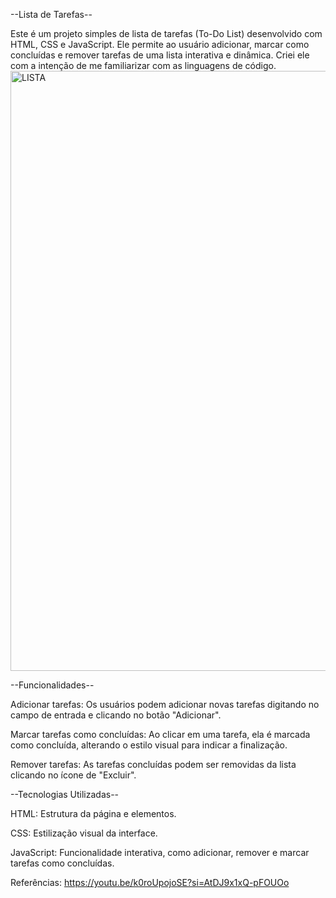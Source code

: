 --Lista de Tarefas-- 

Este é um projeto simples de lista de tarefas (To-Do List) desenvolvido com HTML, CSS e JavaScript. Ele permite ao usuário adicionar, 
marcar como concluídas e remover tarefas de uma lista interativa e dinâmica. Criei ele com a intenção de me familiarizar com as linguagens de código.
<img width="960" alt="LISTA" src="https://github.com/user-attachments/assets/9ecf52f4-4fb4-4319-80e5-4a2807bf23a8">


--Funcionalidades-- 

Adicionar tarefas: Os usuários podem adicionar novas tarefas digitando no campo de entrada e clicando no botão "Adicionar". 

Marcar tarefas como concluídas: Ao clicar em uma tarefa, ela é marcada como concluída, alterando o estilo visual para indicar a finalização. 

Remover tarefas: As tarefas concluídas podem ser removidas da lista clicando no ícone de "Excluir".


--Tecnologias Utilizadas--

HTML: Estrutura da página e elementos. 

CSS: Estilização visual da interface. 

JavaScript: Funcionalidade interativa, como adicionar, remover e marcar tarefas como concluídas.

Referências: https://youtu.be/k0roUpojoSE?si=AtDJ9x1xQ-pFOUOo
